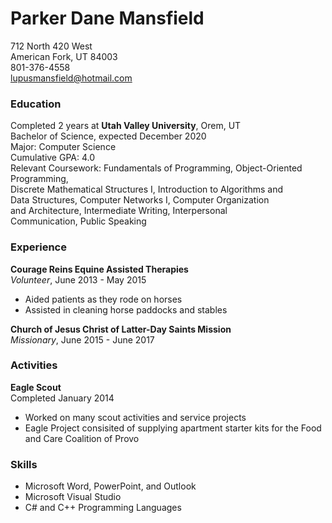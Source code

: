 # Parker Dane Mansfield

712 North 420 West  
American Fork, UT  84003  
801-376-4558  
lupusmansfield@hotmail.com

### Education
Completed 2 years at **Utah Valley University**, Orem, UT  
Bachelor of Science, expected December 2020  
Major: Computer Science  
Cumulative GPA: 4.0  
Relevant Coursework: Fundamentals of Programming, Object-Oriented Programming,  
Discrete Mathematical Structures I, Introduction to Algorithms and  
Data Structures, Computer Networks I, Computer Organization  
and Architecture, Intermediate Writing, Interpersonal  
Communication, Public Speaking

### Experience
**Courage Reins Equine Assisted Therapies**  
*Volunteer*, June 2013 - May 2015
* Aided patients as they rode on horses
* Assisted in cleaning horse paddocks and stables

**Church of Jesus Christ of Latter-Day Saints Mission**  
*Missionary*, June 2015 - June 2017

### Activities
**Eagle Scout**  
Completed January 2014
* Worked on many scout activities and service projects
* Eagle Project consisited of supplying apartment starter kits for the Food  
and Care Coalition of Provo

### Skills
* Microsoft Word, PowerPoint, and Outlook
* Microsoft Visual Studio
* C# and C++ Programming Languages